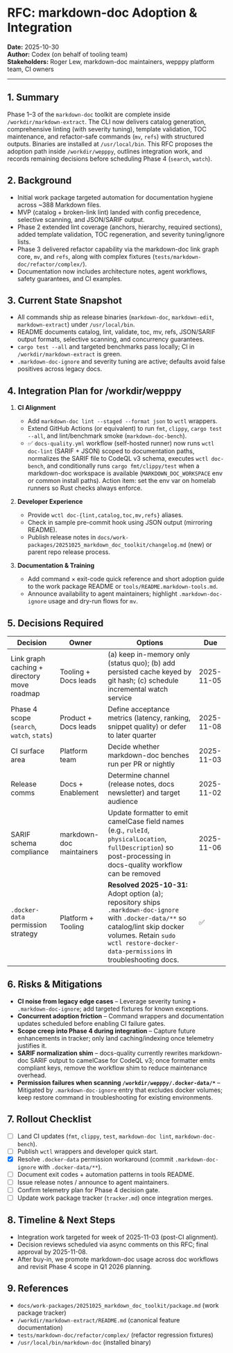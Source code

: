 # RFC: markdown-doc Adoption & Integration

**Date:** 2025-10-30  
**Author:** Codex (on behalf of tooling team)  
**Stakeholders:** Roger Lew, markdown-doc maintainers, wepppy platform team, CI owners

---

## 1. Summary

Phase 1–3 of the `markdown-doc` toolkit are complete inside `/workdir/markdown-extract`. The CLI now delivers catalog generation, comprehensive linting (with severity tuning), template validation, TOC maintenance, and refactor-safe commands (`mv`, `refs`) with structured outputs. Binaries are installed at `/usr/local/bin`. This RFC proposes the adoption path inside `/workdir/wepppy`, outlines integration work, and records remaining decisions before scheduling Phase 4 (`search`, `watch`).

## 2. Background

- Initial work package targeted automation for documentation hygiene across ~388 Markdown files.  
- MVP (catalog + broken-link lint) landed with config precedence, selective scanning, and JSON/SARIF output.  
- Phase 2 extended lint coverage (anchors, hierarchy, required sections), added template validation, TOC regeneration, and severity tuning/ignore lists.  
- Phase 3 delivered refactor capability via the markdown-doc link graph core, `mv`, and `refs`, along with complex fixtures (`tests/markdown-doc/refactor/complex/`).  
- Documentation now includes architecture notes, agent workflows, safety guarantees, and CI examples.

## 3. Current State Snapshot

- All commands ship as release binaries (`markdown-doc`, `markdown-edit`, `markdown-extract`) under `/usr/local/bin`.  
- README documents catalog, lint, validate, toc, mv, refs, JSON/SARIF output formats, selective scanning, and concurrency guarantees.  
- `cargo test --all` and targeted benchmarks pass locally; CI in `/workdir/markdown-extract` is green.  
- `.markdown-doc-ignore` and severity tuning are active; defaults avoid false positives across legacy docs.

## 4. Integration Plan for /workdir/wepppy

1. **CI Alignment**  
   - Add `markdown-doc lint --staged --format json` to `wctl` wrappers.  
   - Extend GitHub Actions (or equivalent) to run `fmt`, `clippy`, `cargo test --all`, and lint/benchmark smoke (`markdown-doc-bench`).  
   - ✅ `docs-quality.yml` workflow (self-hosted runner) now runs `wctl doc-lint` (SARIF + JSON) scoped to documentation paths, normalizes the SARIF file to CodeQL v3 schema, executes `wctl doc-bench`, and conditionally runs `cargo fmt/clippy/test` when a markdown-doc workspace is available (`MARKDOWN_DOC_WORKSPACE` env or common install paths). Action item: set the env var on homelab runners so Rust checks always enforce.  

2. **Developer Experience**  
   - Provide `wctl doc-{lint,catalog,toc,mv,refs}` aliases.  
   - Check in sample pre-commit hook using JSON output (mirroring README).  
   - Publish release notes in `docs/work-packages/20251025_markdown_doc_toolkit/changelog.md` (new) or parent repo release process.

3. **Documentation & Training**  
   - Add command × exit-code quick reference and short adoption guide to the work package README or `tools/README.markdown-tools.md`.  
   - Announce availability to agent maintainers; highlight `.markdown-doc-ignore` usage and dry-run flows for `mv`.

## 5. Decisions Required

| Decision | Owner | Options | Due |
|----------|-------|---------|-----|
| Link graph caching + directory move roadmap | Tooling + Docs leads | (a) keep in-memory only (status quo); (b) add persisted cache keyed by git hash; (c) schedule incremental watch service | 2025-11-05 |
| Phase 4 scope (`search`, `watch`, `stats`) | Product + Docs leads | Define acceptance metrics (latency, ranking, snippet quality) or defer to later quarter | 2025-11-08 |
| CI surface area | Platform team | Decide whether markdown-doc benches run per PR or nightly | 2025-11-03 |
| Release comms | Docs + Enablement | Determine channel (release notes, docs newsletter) and target audience | 2025-11-02 |
| SARIF schema compliance | markdown-doc maintainers | Update formatter to emit camelCase field names (e.g., `ruleId`, `physicalLocation`, `fullDescription`) so post-processing in docs-quality workflow can be removed | 2025-11-06 |
| `.docker-data` permission strategy | Platform + Tooling | **Resolved 2025-10-31:** Adopt option (a); repository ships `.markdown-doc-ignore` with `.docker-data/**` so catalog/lint skip docker volumes. Retain `sudo wctl restore-docker-data-permissions` in troubleshooting docs. | ✅ |

## 6. Risks & Mitigations

- **CI noise from legacy edge cases** – Leverage severity tuning + `.markdown-doc-ignore`; add targeted fixtures for known exceptions.  
- **Concurrent adoption friction** – Command wrappers and documentation updates scheduled before enabling CI failure gates.  
- **Scope creep into Phase 4 during integration** – Capture future enhancements in tracker; only land caching/indexing once telemetry justifies it.
- **SARIF normalization shim** – docs-quality currently rewrites markdown-doc SARIF output to camelCase for CodeQL v3; once formatter emits compliant keys, remove the workflow shim to reduce maintenance overhead.  
- **Permission failures when scanning `/workdir/wepppy/.docker-data/*`** – Mitigated by `.markdown-doc-ignore` entry that excludes docker volumes; keep restore command in troubleshooting for existing environments.

## 7. Rollout Checklist

- [ ] Land CI updates (`fmt`, `clippy`, `test`, `markdown-doc lint`, `markdown-doc-bench`).
- [ ] Publish `wctl` wrappers and developer quick start.  
- [x] Resolve `.docker-data` permission workaround (commit `.markdown-doc-ignore` with `.docker-data/**`).
- [ ] Document exit codes + automation patterns in tools README.  
- [ ] Issue release notes / announce to agent maintainers.  
- [ ] Confirm telemetry plan for Phase 4 decision gate.  
- [ ] Update work package tracker (`tracker.md`) once integration merges.

## 8. Timeline & Next Steps

- Integration work targeted for week of 2025-11-03 (post-CI alignment).  
- Decision reviews scheduled via async comments on this RFC; final approval by 2025-11-08.  
- After buy-in, we promote markdown-doc usage across doc workflows and revisit Phase 4 scope in Q1 2026 planning.

## 9. References

- `docs/work-packages/20251025_markdown_doc_toolkit/package.md` (work package tracker)  
- `/workdir/markdown-extract/README.md` (canonical feature documentation)  
- `tests/markdown-doc/refactor/complex/` (refactor regression fixtures)  
- `/usr/local/bin/markdown-doc` (installed binary)
